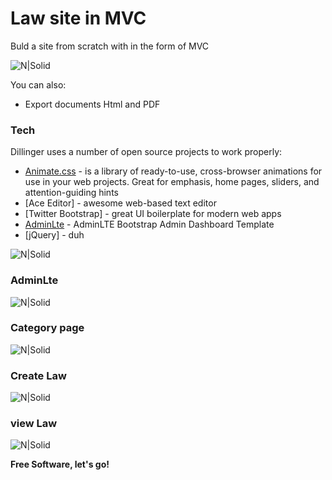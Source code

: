# Law site in MVC

Buld a site from scratch with in the form of MVC

![N|Solid](https://github.com/TursunboyevJahongir/SiteLowMVC/blob/master/assets/img/001.jpg?raw=true)




You can also:

  - Export documents  Html and PDF



### Tech

Dillinger uses a number of open source projects to work properly:

* [Animate.css](http://daneden.me/animate) - is a library of ready-to-use, cross-browser animations for use in your web projects. Great for emphasis, home pages, sliders, and attention-guiding hints
* [Ace Editor] - awesome web-based text editor
* [Twitter Bootstrap] - great UI boilerplate for modern web apps
* [AdminLte](https://adminlte.io/) - AdminLTE Bootstrap Admin Dashboard Template
* [jQuery] - duh

![N|Solid](https://github.com/TursunboyevJahongir/SiteLowMVC/blob/master/assets/img/2020-05-21_125612.png?raw=true)
### AdminLte
![N|Solid](https://github.com/TursunboyevJahongir/SiteLowMVC/blob/master/assets/img/adminLte.png?raw=true)

### Category page
![N|Solid](https://github.com/TursunboyevJahongir/SiteLowMVC/blob/master/assets/img/category.png?raw=true)

### Create Law
![N|Solid](https://github.com/TursunboyevJahongir/SiteLowMVC/blob/master/assets/img/create%20lows.png?raw=true)

### view Law
![N|Solid](https://github.com/TursunboyevJahongir/SiteLowMVC/blob/master/assets/img/low.png?raw=true)


**Free Software, let's go!**
